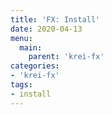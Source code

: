 ```yaml
---
title: 'FX: Install'
date: 2020-04-13
menu:
  main:
    parent: 'krei-fx'
categories:
- 'krei-fx'
tags:
- install
---
```

